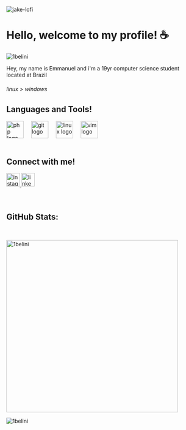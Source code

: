 
![jake-lofi](https://github.com/user-attachments/assets/922699e2-d63d-4bbf-96d9-95eec9f62f44)


<h1>Hello, welcome to my profile! ☕</h1>
<p align="left"> <img src="https://komarev.com/ghpvc/?username=1belini&label=Profile%20views&color=cccccc&style=flat-square" alt="1belini" /> </p>
<p>Hey, my name is Emmanuel and i'm a 19yr computer science student located at Brazil</p>
<h6> linux > windows </small>

<br>
 <h2>Languages and Tools!</h2>

<div align="left">
  <img src="https://skillicons.dev/icons?i=php" height="45" alt="php logo"  />
  <img width="12"/>
  <img src="https://skillicons.dev/icons?i=git" height="45" alt="git logo"  />
  <img width="12" />
  <img src="https://skillicons.dev/icons?i=linux" height="45" alt="linux logo"  />
  <img width="12" />
  <img src="https://skillicons.dev/icons?i=vim" height="45" alt="vim logo"  />
</div>

<br>

<h2>Connect with me!</h2>
<div align="left">
  <a href="https://www.instagram.com/1belini/" target="_blank">
    <img src="https://img.shields.io/static/v1?message=Instagram&logo=instagram&label=&color=E4405F&logoColor=white&labelColor=&style=for-the-badge" height="35" alt="instagram logo"  />
  </a>
 <a href="https://www.linkedin.com/in/emmanuelbelini1/" target="_blank">
  <img src="https://img.shields.io/static/v1?message=LinkedIn&logo=linkedin&label=&color=0077B5&logoColor=white&labelColor=&style=for-the-badge" height="35" alt="linkedin logo"  />
  </a>
</div>
<br><br>


<h2>GitHub Stats:</h2>
<br>
<p><img width="450" src="https://github-readme-stats.vercel.app/api?username=1belini&show_icons=true&theme=light&cache_seconds=10&locale=en" alt="1belini" /></p><p><img  src="https://github-readme-streak-stats.herokuapp.com/?user=1belini&theme=light&cache_seconds=10&" alt="1belini" /></p></p>
